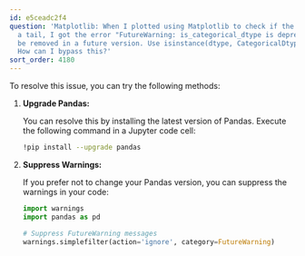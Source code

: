 ```yaml
---
id: e5ceadc2f4
question: 'Matplotlib: When I plotted using Matplotlib to check if the median has
  a tail, I got the error "FutureWarning: is_categorical_dtype is deprecated and will
  be removed in a future version. Use isinstance(dtype, CategoricalDtype) instead".
  How can I bypass this?'
sort_order: 4180
---
```


To resolve this issue, you can try the following methods:

1. **Upgrade Pandas:**
   
   You can resolve this by installing the latest version of Pandas. Execute the following command in a Jupyter code cell:
   
   ```bash
   !pip install --upgrade pandas
   ```

2. **Suppress Warnings:**

   If you prefer not to change your Pandas version, you can suppress the warnings in your code:
   
   ```python
   import warnings
   import pandas as pd
   
   # Suppress FutureWarning messages
   warnings.simplefilter(action='ignore', category=FutureWarning)
   ```